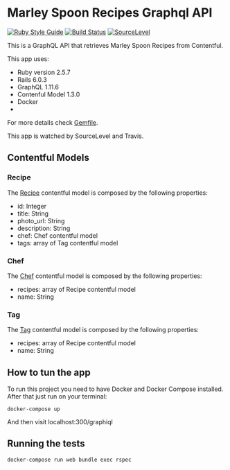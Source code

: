 # Marley Spoon Recipes Graphql API
[![Ruby Style Guide](https://img.shields.io/badge/code_style-rubocop-brightgreen.svg)](https://github.com/rubocop-hq/rubocop) [![Build Status](https://travis-ci.com/aranhaqg/marley-spoon-recipes.svg?branch=main)](https://travis-ci.com/aranhaqg/marley-spoon-recipes) [![SourceLevel](https://app.sourcelevel.io/github/aranhaqg/marley-spoon-recipes.svg)](https://app.sourcelevel.io/github/aranhaqg/marley-spoon-recipes)

This is a GraphQL API that retrieves Marley Spoon Recipes from Contentful.

This app uses:

* Ruby version 2.5.7
* Rails 6.0.3
* GraphQL 1.11.6
* Contenful Model 1.3.0
* Docker
*

For more details check [Gemfile](Gemfile).

This app is watched by SourceLevel and Travis.

## Contentful Models
### Recipe

The [Recipe](/app/models/recipe.rb) contentful model is composed by the following properties:

* id: Integer
* title: String
* photo_url: String
* description: String
* chef: Chef contentful model
* tags: array of Tag contentful model

### Chef
The [Chef](/app/models/chef.rb) contentful model is composed by the following properties:

* recipes: array of Recipe contentful model
* name: String

### Tag
The [Tag](/app/models/tag.rb) contentful model is composed by the following properties:

* recipes: array of Recipe contentful model
* name: String

## How to tun the app
To run this project you need to have Docker and Docker Compose installed. After that just run on your terminal:

```
docker-compose up
```
And then visit localhost:300/graphiql

## Running the tests

```
docker-compose run web bundle exec rspec
```
